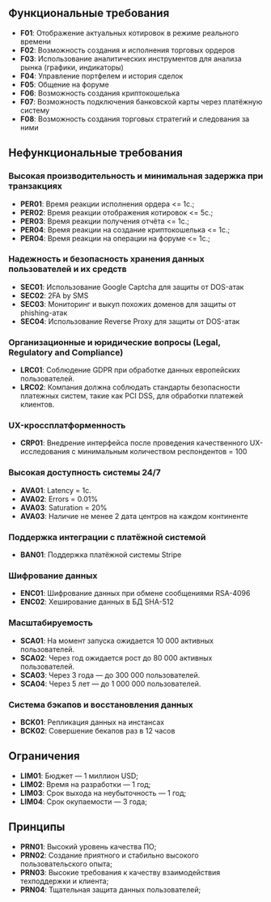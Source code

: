 ## Функциональные требования

- **F01**: Отображение актуальных котировок в режиме реального времени
- **F02**: Возможность создания и исполнения торговых ордеров
- **F03**: Использование аналитических инструментов для анализа рынка (графики, индикаторы)
- **F04**: Управление портфелем и история сделок
- **F05**: Общение на форуме
- **F06**: Возможность создания криптокошелька
- **F07**: Возможность подключения банковской карты через платёжную систему
- **F08**: Возможность создания торговых стратегий и следования за ними

## Нефункциональные требования

### Высокая производительность и минимальная задержка при транзакциях

- **PER01**: Время реакции исполнения ордера <= 1с.;
- **PER02**: Время реакции отображения котировок <= 5с.;
- **PER03**: Время реакции получения отчёта <= 1с.;
- **PER04**: Время реакции на создание криптокошелька <= 1с.;
- **PER04**: Время реакции на операции на форуме <= 1с.;

### Надежность и безопасность хранения данных пользователей и их средств

- **SEC01**: Использование Google Captcha для защиты от DOS-атак
- **SEC02**: 2FA by SMS
- **SEC03**: Мониторинг и выкуп похожих доменов для защиты от phishing-атак
- **SEC04**: Использование Reverse Proxy для защиты от DOS-атак

### Организационные и юридические вопросы (Legal, Regulatory and Compliance)

- **LRC01**: Соблюдение GDPR при обработке данных европейских пользователей.
- **LRC02**: Компания должна соблюдать стандарты безопасности платежных систем, такие как PCI DSS, для обработки платежей клиентов.

### UX-кроссплатформенность

- **CRP01**: Внедрение интерфейса после проведения качественного UX-исследования с минимальным количеством респондентов = 100

### Высокая доступность системы 24/7

- **AVA01**: Latency = 1с.
- **AVA02**: Errors = 0.01%
- **AVA03**: Saturation = 20%
- **AVA03**: Наличие не менее 2 дата центров на каждом континенте

### Поддержка интеграции с платёжной системой

- **BAN01**: Поддержка платёжной системы Stripe

### Шифрование данных

- **ENC01**: Шифрование данных при обмене сообщениями RSA-4096
- **ENC02**: Хеширование данных в БД SHA-512

### Масштабируемость

- **SCA01**: На момент запуска ожидается 10 000 активных пользователей.
- **SCA02**: Через год ожидается рост до 80 000 активных пользователей.
- **SCA03**: Через 3 года — до 300 000 пользователей.
- **SCA04**: Через 5 лет — до 1 000 000 пользователей.

### Система бэкапов и восстановления данных

- **BCK01**: Репликация данных на инстансах
- **BCK02**: Совершение бекапов раз в 12 часов

## Ограничения

- **LIM01**: Бюджет — 1 миллион USD;
- **LIM02**: Время на разработки — 1 год;
- **LIM03**: Срок выхода на неубыточность — 1 год;
- **LIM04**: Срок окупаемости — 3 года;

## Принципы

- **PRN01**: Высокий уровень качества ПО;
- **PRN02**: Создание приятного и стабильно высокого пользовательского опыта;
- **PRN03**: Высокие требования к качеству взаимодействия техподдержки и клиента;
- **PRN04**: Тщательная защита данных пользователей;